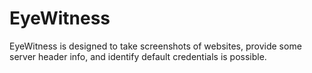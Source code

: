 EyeWitness
==========

EyeWitness is designed to take screenshots of websites, provide some server header info, and identify default credentials is possible.
